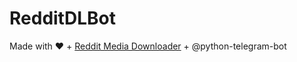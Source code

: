 # RedditDLBot

Made with ❤️ + [Reddit Media Downloader](https://github.com/thisisppn/reddit-media-downloader) + @python-telegram-bot
